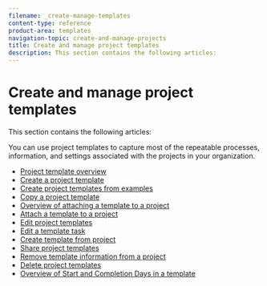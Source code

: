 ```yaml
---
filename: _create-manage-templates
content-type: reference
product-area: templates
navigation-topic: create-and-manage-projects
title: Create and manage project templates
description: This section contains the following articles:
---
```


# Create and manage project templates

This section contains the following articles:

You can use project templates to capture most of the repeatable processes, information, and settings associated with the projects in your organization.

* [Project template overview](../../../manage-work/projects/create-and-manage-templates/project-template-overview.md) 
* [Create a project template](../../../manage-work/projects/create-and-manage-templates/create-template.md) 
* [Create project templates from examples](../../../manage-work/projects/create-and-manage-templates/create-templates-from-examples.md) 
* [Copy a project template](../../../manage-work/projects/create-and-manage-templates/copy-template.md) 
* [Overview of attaching a template to a project](../../../manage-work/projects/create-and-manage-templates/attach-template-to-project-overview.md) 
* [Attach a template to a project](../../../manage-work/projects/create-and-manage-templates/attach-template-to-project.md) 
* [Edit project templates](../../../manage-work/projects/create-and-manage-templates/edit-templates.md) 
* [Edit a template task](../../../manage-work/projects/create-and-manage-templates/edit-template-task.md) 
* [Create template from project](../../../manage-work/projects/create-and-manage-templates/create-template-from-project.md) 
* [Share project templates](../../../manage-work/projects/create-and-manage-templates/share-project-template.md) 
* [Remove template information from a project](../../../manage-work/projects/create-and-manage-templates/remove-template-from-project.md) 
* [Delete project templates](../../../manage-work/projects/create-and-manage-templates/delete-templates.md) 
* [Overview of Start and Completion Days in a template](../../../manage-work/projects/create-and-manage-templates/overview-of-start-completion-day-on-template.md)


